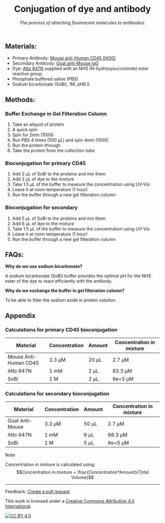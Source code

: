 <header>

<!--
  <<< Author notes: Course header >>>
  Include a 1280×640 image, course title in sentence case, and a concise description in emphasis.
  In your repository settings: enable template repository, add your 1280×640 social image, auto delete head branches.
  Add your open source license, GitHub uses MIT license.
-->

# Conjugation of dye and antibody

_The process of attaching fluorescent molecules to antibodies._

</header>

<!--
  <<< Author notes: Step 1 >>>
  Choose 3-5 steps for your course.
  The first step is always the hardest, so pick something easy!
  Link to docs.github.com for further explanations.
  Encourage users to open new tabs for steps!
-->

## Materials:
  - Primary Antibody:
    [Mouse anti-Human CD45 (HI30)](https://www.ptglab.com/products/CD45-Antibody-65109-1-Ig.htm)
  - Secondary Antibody:
    [Goat anti-Mouse IgG](https://www.bioscience.co.uk/product~73025)
  - Dye:
    [Atto 647N](https://www.aatbio.com/products/atto-647n-nhs-ester) supplied with an NHS (N-hydroxysuccinimde) ester reactive group.
  - Phosphate buffered saline (PBS)
  - Sodium bicarbonate (SoBi), 1M, pH8.5

## Methods:
### Buffer Exchange in Gel Filteration Column
1. Take an aliquot of protein
2. A quick spin
3. Spin for 2min (1000)
4. Run PBS 4 times (500 µL) and spin 4min (1000)
5. Run the protein through
6. Take the protein from the collection tube

### Bioconjugation for primary CD45
1. Add 2 µL of SoBi to the proteins and mix them
2. Add 2 µL of dye to the mixture
3. Take 1.5 µL of the buffer to measure the concentration using UV-Vis
4. Leave it at room temperature (1 hour)
5. Run the buffer through a new gel filteration column

### Bioconjugation for secondary
1. Add 5 µL of SoBi to the proteins and mix them
2. Add 6 µL of dye to the mixture
3. Take 1.5 µL of the buffer to measure the concentration using UV-Vis
4. Leave it at room temperature (1 hour)
5. Run the buffer through a new gel filteration column
   
## FAQs: 
**Why do we use sodium bicarbonate?**

A sodium bicarbonate (SoBi) buffer provides the optimal pH for the NHS ester of the dye to react efficiently with the antibody.

**Why do we exchange the buffer in gel filteration column?**

To be able to filter the sodium azide in protein solution. 

## Appendix
### Calculations for primary CD45 bioconjugation
| Material | Concentration | Amount | Concentration in mixture |
| -------- | ------- | ------- | ------- |
| Mouse Anti-Human CD45 | 3.3 µM | 20 µL | 2.7 µM  | 
| Atto 647N       | 1 mM   | 2 µL  | 83.3 µM | 
| SoBi            | 1 M    | 2 µL  | 8e+5 µM |

### Calculations for secondary bioconjugation
| Material | Concentration | Amount | Concentration in mixture |
| -------- | ------- | ------- | ------- |
| Goat Anti-Mouse | 3.3 µM | 50 µL | 2.7 µM  | 
| Atto 647N       | 1 mM   | 6 µL  | 98.3 µM | 
| SoBi            | 1 M    | 5 µL  | 8e+5 µM |

> [!NOTE]
> Concentration in mixture is calculated using: $$Concentration.in.mixture = \frac{Concentration*Amount}{Total Volume}$$
 
<footer>

<!--
  <<< Author notes: Footer >>>
  Add a link to get support, GitHub status page, code of conduct, license link.
-->

---

Feedback: [Create a pull request]()

This work is licensed under a
[Creative Commons Attribution 4.0 International][cc-by].

[![CC BY 4.0][cc-by-image]][cc-by]

[cc-by]: https://creativecommons.org/licenses/by/4.0/
[cc-by-image]: https://i.creativecommons.org/l/by/4.0/88x31.png
[cc-by-shield]: https://img.shields.io/badge/License-CC%20BY%204.0-lightgrey.svg

</footer>
